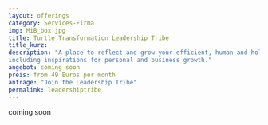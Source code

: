 ```yaml
---
layout: offerings
category: Services-Firma
img: MiB_box.jpg
title: Turtle Transformation Leadership Tribe
title_kurz:
description: "A place to reflect and grow your efficient, human and holistic leadership skills
including inspirations for personal and business growth."
angebot: coming soon
preis: from 49 Euros per month
anfrage: "Join the Leadership Tribe"
permalink: leadershiptribe
---
```


coming soon
